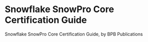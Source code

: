 # Snowflake SnowPro Core Certification Guide
 Snowflake SnowPro Core Certification Guide, by BPB Publications
